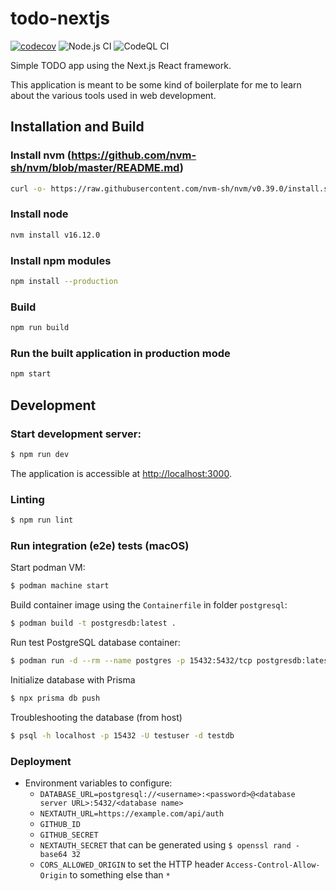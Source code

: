 # todo-nextjs

[![codecov](https://codecov.io/gh/davidlag0/todo-nextjs/branch/main/graph/badge.svg?token=YBGR2fclvo)](https://codecov.io/gh/davidlag0/todo-nextjs)
![Node.js CI](https://github.com/davidlag0/todo-nextjs/actions/workflows/node.js.yml/badge.svg)
![CodeQL CI](https://github.com/davidlag0/todo-nextjs/actions/workflows/codeql-analysis.yml/badge.svg)

Simple TODO app using the Next.js React framework.

This application is meant to be some kind of boilerplate for me to learn about the various tools used in web development.

## Installation and Build

### Install nvm (https://github.com/nvm-sh/nvm/blob/master/README.md)

```sh
curl -o- https://raw.githubusercontent.com/nvm-sh/nvm/v0.39.0/install.sh | bash
```

### Install node

```sh
nvm install v16.12.0
```

### Install npm modules

```sh
npm install --production
```

### Build

```sh
npm run build
```

### Run the built application in production mode

```sh
npm start
```

## Development

### Start development server:

```sh
$ npm run dev
```

The application is accessible at [http://localhost:3000](http://localhost:3000).

### Linting

```sh
$ npm run lint
```

### Run integration (e2e) tests (macOS)

Start podman VM:

```sh
$ podman machine start
```

Build container image using the `Containerfile` in folder `postgresql`:

```sh
$ podman build -t postgresdb:latest .
```

Run test PostgreSQL database container:

```sh
$ podman run -d --rm --name postgres -p 15432:5432/tcp postgresdb:latest
```

Initialize database with Prisma

```sh
$ npx prisma db push
```

Troubleshooting the database (from host)

```sh
$ psql -h localhost -p 15432 -U testuser -d testdb
```

### Deployment

- Environment variables to configure:
  - `DATABASE_URL=postgresql://<username>:<password>@<database server URL>:5432/<database name>`
  - `NEXTAUTH_URL=https://example.com/api/auth`
  - `GITHUB_ID`
  - `GITHUB_SECRET`
  - `NEXTAUTH_SECRET` that can be generated using `$ openssl rand -base64 32`
  - `CORS_ALLOWED_ORIGIN` to set the HTTP header `Access-Control-Allow-Origin` to something else than `*`
